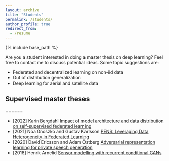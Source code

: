 ```yaml
---
layout: archive
title: "Students"
permalink: /students/
author_profile: true
redirect_from:
  - /resume
---
```


{% include base_path %}

Are you a student interested in doing a master thesis on deep learning? Feel free to contact me to discuss potential ideas. Some topic suggestions are:

* Federated and decentralized learning on non-iid data
* Out of distribution generalization
* Deep learning for aerial and satellite data

## Supervised master theses
======
- [2022] Karin Bergdahl [Impact of model architecture and data distribution on self-supervised federated learning](https://lup.lub.lu.se/luur/download?func=downloadFile&recordOId=9097019&fileOId=9097020)
- [2021] Noa Onoszko and Gustav Karlsson [PENS: Leveraging Data Heterogeneity in Federated Learning](https://odr.chalmers.se/bitstream/20.500.12380/302702/1/Master_thesis_Noa_Onozsko_och_Gustav%20Karlsson.pdf)
- [2020] David Ericsson and Adam Östberg [Adversarial representation learning for private speech generation](https://odr.chalmers.se/server/api/core/bitstreams/5850e83e-1e1a-4c62-ba29-96896364532c/content)
- [2018] Henrik Arnelid [Sensor modelling with recurrent conditional GANs](https://odr.chalmers.se/bitstream/20.500.12380/256175/1/256175.pdf)
